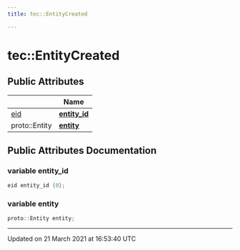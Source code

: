 ```yaml
---
title: tec::EntityCreated

---
```


# tec::EntityCreated



## Public Attributes

|                | Name           |
| -------------- | -------------- |
| [eid](/engine/Namespaces/namespacetec/#typedef-eid) | **[entity_id](/engine/Classes/structtec_1_1_entity_created/#variable-entity_id)**  |
| proto::Entity | **[entity](/engine/Classes/structtec_1_1_entity_created/#variable-entity)**  |

## Public Attributes Documentation

### variable entity_id

```cpp
eid entity_id {0};
```


### variable entity

```cpp
proto::Entity entity;
```


-------------------------------

Updated on 21 March 2021 at 16:53:40 UTC